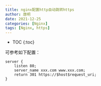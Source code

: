 ```yaml
---
title: nginx配置http自动跳转https
author: 唐明
date: 2021-12-25
categories: [Nginx]
tags: [Nginx, https]
---
```

* TOC
{:toc}

可参考如下配置：
```
server {
    listen 80;
    server_name xxx.com www.xxx.com;
    return 301 https://$host$request_uri;
}
```